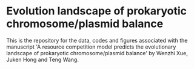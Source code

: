 # Evolution landscape of prokaryotic chromosome/plasmid balance

This is the repository for the data, codes and figures associated with the manuscript 'A resource competition model predicts the evolutionary landscape of prokaryotic chromosome/plasmid balance' by Wenzhi Xue, Juken Hong and Teng Wang.
